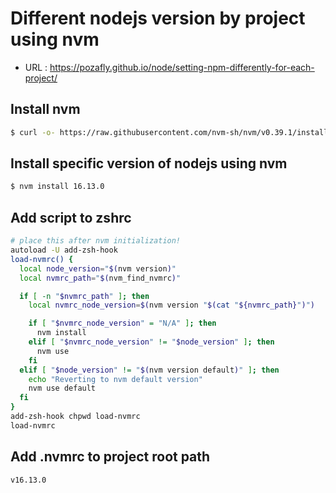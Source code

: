 # Different nodejs version by project using nvm

- URL : https://pozafly.github.io/node/setting-npm-differently-for-each-project/

## Install nvm

```sh
$ curl -o- https://raw.githubusercontent.com/nvm-sh/nvm/v0.39.1/install.sh | bash
```

## Install specific version of nodejs using nvm

```sh
$ nvm install 16.13.0
```

## Add script to zshrc

```sh
# place this after nvm initialization!
autoload -U add-zsh-hook
load-nvmrc() {
  local node_version="$(nvm version)"
  local nvmrc_path="$(nvm_find_nvmrc)"

  if [ -n "$nvmrc_path" ]; then
    local nvmrc_node_version=$(nvm version "$(cat "${nvmrc_path}")")

    if [ "$nvmrc_node_version" = "N/A" ]; then
      nvm install
    elif [ "$nvmrc_node_version" != "$node_version" ]; then
      nvm use
    fi
  elif [ "$node_version" != "$(nvm version default)" ]; then
    echo "Reverting to nvm default version"
    nvm use default
  fi
}
add-zsh-hook chpwd load-nvmrc
load-nvmrc
```

## Add .nvmrc to project root path

```sh
v16.13.0
```
